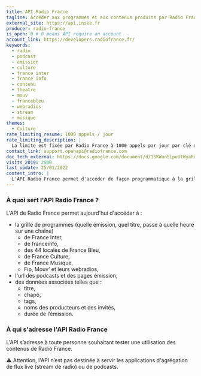 ```yaml
---
title: API Radio France
tagline: Accéder aux programmes et aux contenus produits par Radio France
external_site: https://api.insee.fr
producer: radio-france
is_open: 0 # 0 means API require an account
account_link: https://developers.radiofrance.fr/
keywords:
  - radio
  - podcast
  - emission
  - culture
  - france inter
  - france info
  - contenu
  - theatre
  - mouv
  - francebleu
  - webradios
  - stream
  - musique
themes:
  - Culture
rate_limiting_resume: 1000 appels / jour
rate_limiting_description: |
  La limite est fixée par Radio France à 1000 appels par jour par clé d'API. Si vous avez besoin d'une plus grande limite, contactez le support : support.openapi@radiofrance.com
contact_link: support.openapi@radiofrance.com
doc_tech_external: https://docs.google.com/document/d/1SKWunSLpuUtWyaRqrZCI70vNpq_nNCTxeNNVfyCSaPc/edit?usp=sharing
visits_2019: 2500
last_update: 25/01/2022
content_intro: |
  L'API Radio France permet d'accéder de façon programmatique à la grille des programmes (exemple : savoir quelle émission passe à quelle heure donnée sur une chaîne donnée) de toutes les chaînes du groupe, et à des informations sur les chaînes, émissions et podcasts.
---
```


### À quoi sert l'API Radio France ?

L'API de Radio France permet aujourd'hui d'accéder à :

- la grille de programmes (quelle émission, quel titre, passe à quelle heure sur une chaîne)
  - de France Inter,
  - de franceinfo,
  - des 44 locales de France Bleu,
  - de France Culture,
  - de France Musique,
  - Fip, Mouv’ et leurs webradios,
- l'url des podcasts et des pages émission,
- des données associées telles que :
  - titre,
  - chapô,
  - tags,
  - noms des producteurs et des invités,
  - durée de l’émission.

### À qui s'adresse l'API Radio France

L'API s’adresse à toute personne souhaitant tester une utilisation des contenus de Radio France.

⚠️ Attention, l'API n’est pas destinée à servir les applications d'agrégation de flux live (stream de radio) ou de podcasts.
